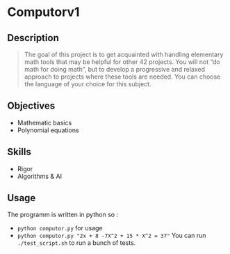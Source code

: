 # Computorv1

## Description
>The goal of this project is to get acquainted with handling elementary math tools that may be helpful for other 42 projects. You will not “do math for doing math”, but to develop a progressive and relaxed approach to projects where these tools are needed. You can choose the language of your choice for this subject.

## Objectives
* Mathematic basics
* Polynomial equations

## Skills
* Rigor
* Algorithms & AI

## Usage
The programm is written in python so :</br>
* `python computor.py` for usage
* `python computor.py "2x + 8 -7X^2 + 15 * X^2 = 37"`
You can run `./test_script.sh` to run a bunch of tests.
